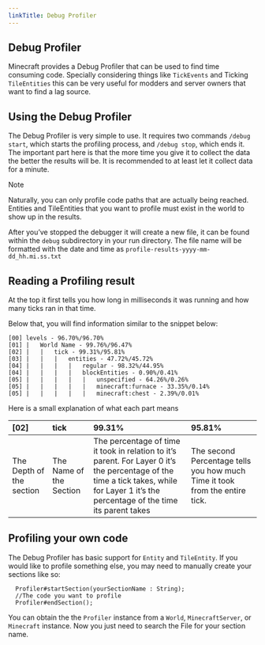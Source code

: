 ```yaml
---
linkTitle: Debug Profiler
---
```


<article class="docs-entry">
<h1 id="debug-profiler">Debug Profiler<a class="headerlink" href="#debug-profiler" title="Permanent link"> </a></h1>
<p>Minecraft provides a Debug Profiler that can be used to find time consuming code. Specially considering things like <code>TickEvents</code> and Ticking <code>TileEntities</code> this can be very useful for modders and server owners that want to find a lag source.</p>
<h2 id="using-the-debug-profiler">Using the Debug Profiler<a class="headerlink" href="#using-the-debug-profiler" title="Permanent link"> </a></h2>
<p>The Debug Profiler is very simple to use. It requires two commands <code>/debug start</code>, which starts the profiling process, and <code>/debug stop</code>, which ends it.
The important part here is that the more time you give it to collect the data the better the results will be.
It is recommended to at least let it collect data for a minute.</p>
<div class="admonition note">
<p class="admonition-title">Note</p>
</div>
<p>Naturally, you can only profile code paths that are actually being reached. Entities and TileEntities that you want to profile must exist in the world to show up in the results.</p>
<p>After you&rsquo;ve stopped the debugger it will create a new file, it can be found within the <code>debug</code> subdirectory in your run directory.
The file name will be formatted with the date and time as <code>profile-results-yyyy-mm-dd_hh.mi.ss.txt</code></p>
<h2 id="reading-a-profiling-result">Reading a Profiling result<a class="headerlink" href="#reading-a-profiling-result" title="Permanent link"> </a></h2>
<p>At the top it first tells you how long in milliseconds it was running and how many ticks ran in that time.</p>
<p>Below that, you will find information similar to the snippet below:
<pre class="highlight"><code>[00] levels - 96.70%/96.70%
[01] |   World Name - 99.76%/96.47%
[02] |   |   tick - 99.31%/95.81%
[03] |   |   |   entities - 47.72%/45.72%
[04] |   |   |   |   regular - 98.32%/44.95%
[04] |   |   |   |   blockEntities - 0.90%/0.41%
[05] |   |   |   |   |   unspecified - 64.26%/0.26%
[05] |   |   |   |   |   minecraft:furnace - 33.35%/0.14%
[05] |   |   |   |   |   minecraft:chest - 2.39%/0.01%</code></pre>
Here is a small explanation of what each part means
<table>
<thead>
<tr>
<th align="left">[02]</th>
<th align="left">tick</th>
<th align="left">99.31%</th>
<th align="left">95.81%</th>
</tr>
</thead>
<tbody>
<tr>
<td align="left">The Depth of the section</td>
<td align="left">The Name of the Section</td>
<td align="left">The percentage of time it took in relation to it&rsquo;s parent. For Layer 0 it&rsquo;s the percentage of the time a tick takes, while for Layer 1 it&rsquo;s the percentage of the time its parent takes</td>
<td align="left">The second Percentage tells you how much Time it took from the entire tick.</td>
</tr>
</tbody>
</table>
<h2 id="profiling-your-own-code">Profiling your own code<a class="headerlink" href="#profiling-your-own-code" title="Permanent link"> </a></h2>
<p>The Debug Profiler has basic support for <code>Entity</code> and <code>TileEntity</code>. If you would like to profile something else, you may need to manually create your sections like so:
<pre class="highlight"><code class="language-JAVA">  Profiler#startSection(yourSectionName : String);
  //The code you want to profile
  Profiler#endSection();</code></pre>
You can obtain the the <code>Profiler</code> instance from a <code>World</code>, <code>MinecraftServer</code>, or <code>Minecraft</code> instance.
Now you just need to search the File for your section name.
</article>
